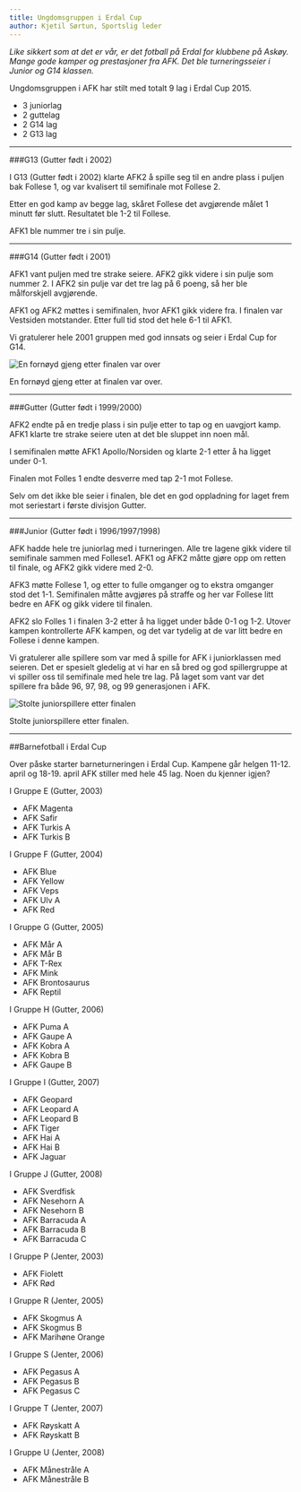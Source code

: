 ```yaml
---
title: Ungdomsgruppen i Erdal Cup
author: Kjetil Sørtun, Sportslig leder
---
```


*Like sikkert som at det er vår, er det fotball på Erdal for klubbene på Askøy. Mange gode kamper og prestasjoner fra AFK. Det ble turneringsseier i Junior og G14 klassen.*

Ungdomsgruppen i AFK har stilt med totalt 9 lag i Erdal Cup 2015. 

* 3 juniorlag
* 2 guttelag
* 2 G14 lag
* 2 G13 lag

---

###G13 (Gutter født i 2002)

I G13 (Gutter født i 2002) klarte AFK2 å spille seg til en andre plass i puljen bak Follese 1, og var kvalisert til semifinale mot Follese 2. 

Etter en god kamp av begge lag, skåret Follese det avgjørende målet 1 minutt før slutt. Resultatet ble 1-2 til Follese. 

AFK1 ble nummer tre i sin pulje.

---

###G14 (Gutter født i 2001)

AFK1 vant puljen med tre strake seiere. AFK2 gikk videre i sin pulje som nummer 2. I AFK2 sin pulje var det tre lag på 6 poeng, så her ble målforskjell avgjørende.

AFK1 og AFK2 møttes i semifinalen, hvor AFK1 gikk videre fra. I finalen var Vestsiden motstander. Etter full tid stod det hele 6-1 til AFK1.

Vi gratulerer hele 2001 gruppen med god innsats og seier i Erdal Cup for G14. 

![En fornøyd gjeng etter finalen var over](http://www.askoyfk.no/images/20150325_G14_VinnereErdalsCup.jpg)

En fornøyd gjeng etter at finalen var over.

---

###Gutter (Gutter født i 1999/2000)

AFK2 endte på en tredje plass i sin pulje etter to tap og en uavgjort kamp. AFK1 klarte tre strake seiere uten at det ble sluppet inn noen mål. 

I semifinalen møtte AFK1 Apollo/Norsiden og klarte 2-1 etter å ha ligget under 0-1. 

Finalen mot Folles 1 endte desverre med tap 2-1 mot Follese. 

Selv om det ikke ble seier i finalen, ble det en god oppladning for laget frem mot seriestart i første divisjon Gutter.

---

###Junior (Gutter født i 1996/1997/1998)

AFK hadde hele tre juniorlag med i turneringen. Alle tre lagene gikk videre til semifinale sammen med Follese1. AFK1 og AFK2 måtte gjøre opp om retten til finale, og AFK2 gikk videre med 2-0.

AFK3 møtte Follese 1, og etter to fulle omganger og to ekstra omganger stod det 1-1. Semifinalen måtte avgjøres på straffe og her var Follese litt bedre en AFK og gikk videre til finalen.

AFK2 slo Folles 1 i finalen 3-2 etter å ha ligget under både 0-1 og 1-2. Utover kampen kontrollerte AFK kampen, og det var tydelig at de var litt bedre en Follese i denne kampen.

Vi gratulerer alle spillere som var med å spille for AFK i juniorklassen med seieren. Det er spesielt gledelig at vi har en så bred og god spillergruppe at vi spiller oss til semifinale med hele tre lag. På laget som vant var det spillere fra både 96, 97, 98, og 99 generasjonen i AFK.

![Stolte juniorspillere etter finalen](http://www.askoyfk.no/images/20150325_Junior_VinnereErdalsCup.jpg)

Stolte juniorspillere etter finalen. 

---

##Barnefotball i Erdal Cup

Over påske starter barneturneringen i Erdal Cup. Kampene går helgen 11-12. april og 18-19. april
AFK stiller med hele 45 lag. Noen du kjenner igjen?

I Gruppe E (Gutter, 2003)

* AFK Magenta 
* AFK Safir 
* AFK Turkis A
* AFK Turkis B

I Gruppe F (Gutter, 2004)

* AFK Blue
* AFK Yellow
* AFK Veps
* AFK Ulv A
* AFK Red

I Gruppe G (Gutter, 2005)

* AFK Mår A
* AFK Mår B
* AFK T-Rex
* AFK Mink
* AFK Brontosaurus
* AFK Reptil

I Gruppe H (Gutter, 2006)

* AFK Puma A
* AFK Gaupe A
* AFK Kobra A
* AFK Kobra B
* AFK Gaupe B

I Gruppe I (Gutter, 2007)

* AFK Geopard
* AFK Leopard A
* AFK Leopard B
* AFK Tiger
* AFK Hai A
* AFK Hai B
* AFK Jaguar

I Gruppe J (Gutter, 2008)

* AFK Sverdfisk
* AFK Nesehorn A
* AFK Nesehorn B
* AFK Barracuda A
* AFK Barracuda B
* AFK Barracuda C

I Gruppe P (Jenter, 2003)

* AFK Fiolett
* AFK Rød

I Gruppe R (Jenter, 2005)

* AFK Skogmus A
* AFK Skogmus B
* AFK Marihøne Orange

I Gruppe S (Jenter, 2006)

* AFK Pegasus A
* AFK Pegasus B
* AFK Pegasus C

I Gruppe T (Jenter, 2007)

* AFK Røyskatt A
* AFK Røyskatt B

I Gruppe U (Jenter, 2008)

* AFK Månestråle A
* AFK Månestråle B
